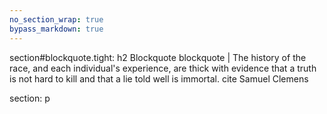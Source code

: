 ```yaml
---
no_section_wrap: true
bypass_markdown: true
---
```

section#blockquote.tight: h2 Blockquote
blockquote
  | The history of the race, and each individual's experience, are thick with evidence that a truth is not hard to kill and that a lie told well is immortal.
  cite Samuel Clemens

section: p
